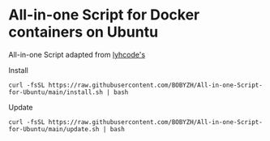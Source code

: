 # All-in-one Script for Docker containers on Ubuntu
All-in-one Script adapted from [lyhcode's](https://github.com/lyhcode/lastupdate)

Install

```
curl -fsSL https://raw.githubusercontent.com/BOBYZH/All-in-one-Script-for-Ubuntu/main/install.sh | bash
```

Update


```
curl -fsSL https://raw.githubusercontent.com/BOBYZH/All-in-one-Script-for-Ubuntu/main/update.sh | bash
```
